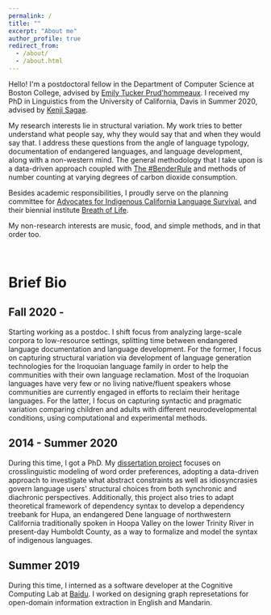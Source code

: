 ```yaml
---
permalink: /
title: ""
excerpt: "About me"
author_profile: true
redirect_from: 
  - /about/
  - /about.html
---
```



Hello! I'm a postdoctoral fellow in the Department of Computer Science at Boston College, advised by [Emily Tucker Prud'hommeaux](http://cs.bc.edu/~prudhome/publications.html). I received my PhD in Linguistics from the University of California, Davis in Summer 2020, advised by [Kenji Sagae](http://www.sagae.org). 

My research interests lie in structural variation. My work tries to better understand what people say, why they would say that and when they would say that. I address these questions from the angle of language typology, documentation of endangered languages, and language development, along with a non-western mind. The general methodology that I take upon is a data-driven approach coupled with [The #BenderRule](https://thegradient.pub/the-benderrule-on-naming-the-languages-we-study-and-why-it-matters/) and methods of number counting at varying degrees of carbon dioxide consumption. 

Besides academic responsibilities, I proudly serve on the planning committee for [Advocates for Indigenous California Language Survival](https://aicls.org), and their biennial institute [Breath of Life](https://aicls.org/breath-of-life-institute/). 

My non-research interests are music, food, and simple methods, and in that order too.

<br>

Brief Bio
======

Fall 2020 -
------

Starting working as a postdoc. I shift focus from analyzing large-scale corpora to low-resource settings, splitting time between endangered language documentation and language development. For the former, I focus on capturing structural variation via development of language generation technologies for the Iroquoian language family in order to help the communities with their own language reclamation. Most of the Iroquoian languages have very few or no living native/fluent speakers whose communities are currently engaged in efforts to reclaim their heritage languages. For the latter, I focus on capturing syntactic and pragmatic variation comparing children and adults with different neurodevelopmental conditions, using computational and experimental methods.


2014 - Summer 2020
------

During this time, I got a PhD. My [dissertation project](http://zoeyliu18.github.io/files/Zoey_Dissertation.pdf) focuses on crosslinguistic modeling of word order preferences, adopting a data-driven approach to investigate what abstract constraints as well as idiosyncrasies govern language users' structural choices from both synchronic and diachronic perspectives. Additionally, this project also tries to adapt theoretical framework of dependency syntax to develop a dependency treebank for Hupa, an endangered Dene language of northwestern California traditionally spoken in Hoopa Valley on the lower Trinity River in present-day Humboldt County, as a way to formalize and model the syntax of indigenous languages.


Summer 2019 
------

During this time, I interned as a software developer at the Cognitive Computing Lab at [Baidu](http://research.baidu.com/Index). I worked on designing graph represetations for open-domain information extraction in English and Mandarin.


